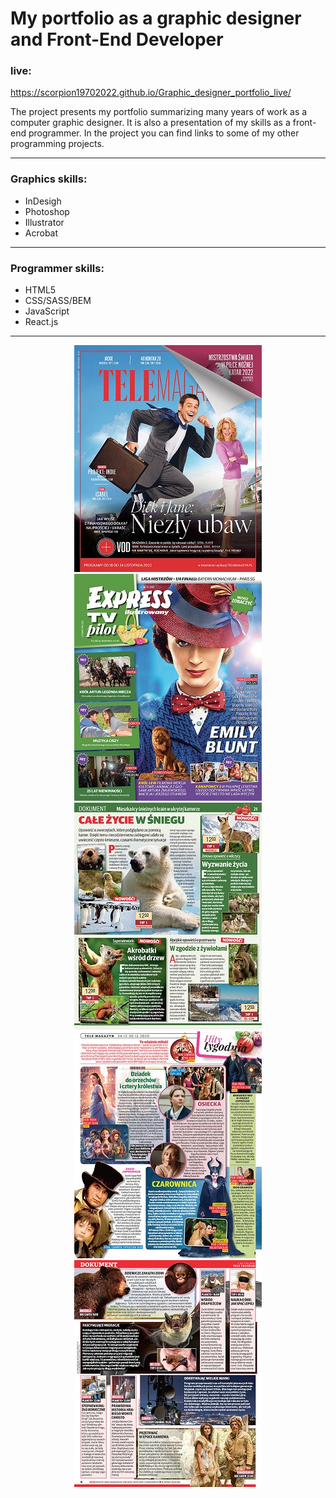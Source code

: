 # My portfolio as a graphic designer and Front-End Developer

### live:

https://scorpion19702022.github.io/Graphic_designer_portfolio_live/

The project presents my portfolio summarizing many years of work as a computer graphic designer. It is also a presentation of my skills as a front-end programmer. In the project you can find links to some of my other programming projects.

---

### Graphics skills:

- InDesigh
- Photoshop
- Illustrator
- Acrobat

---

### Programmer skills:

- HTML5
- CSS/SASS/BEM
- JavaScript
- React.js

---

<p align="center" display="flex">
<img src="./img/small/small_OKL_TM_04.jpg" alt="screenshot">
<img src="./img/small/small_OKL_PILOT_02.jpg" alt="screenshot">
<img src="./img/small/small_PILOT_STR_005.jpg" alt="screenshot">
<img src="./img/small/small_TM_STR_001.jpg" alt="screenshot">
<img src="./img/small/small_TP_STR_001.jpg" alt="screenshot">
</p>
